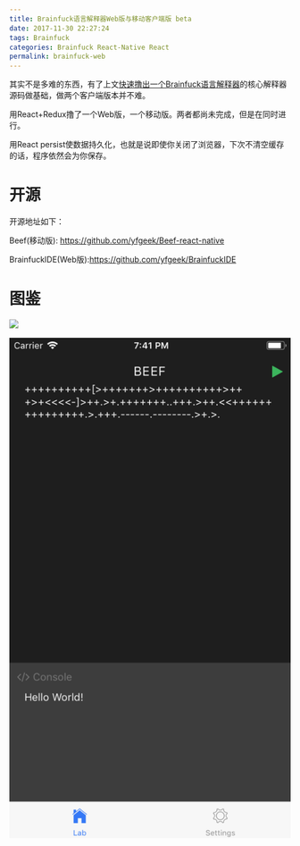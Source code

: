 ```yaml
---
title: Brainfuck语言解释器Web版与移动客户端版 beta
date: 2017-11-30 22:27:24
tags: Brainfuck
categories: Brainfuck React-Native React
permalink: brainfuck-web
---
```


其实不是多难的东西，有了上文[快速撸出一个Brainfuck语言解释器](http://blog.yfgeek.com/2017/11/30/brainfuck/)的核心解释器源码做基础，做两个客户端版本并不难。

用React+Redux撸了一个Web版，一个移动版。两者都尚未完成，但是在同时进行。

用React persist使数据持久化，也就是说即使你关闭了浏览器，下次不清空缓存的话，程序依然会为你保存。

# 开源

开源地址如下：

Beef(移动版): https://github.com/yfgeek/Beef-react-native

BrainfuckIDE(Web版):https://github.com/yfgeek/BrainfuckIDE

# 图鉴

![](/content/images/brainfuck/brainfuck.png)

![](/content/images/brainfuck/ios.png)